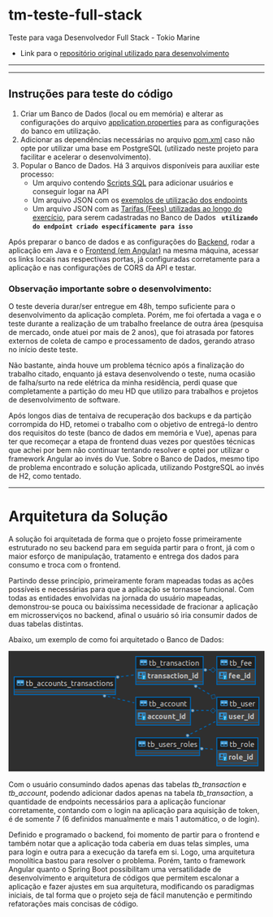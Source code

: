 # tm-teste-full-stack
Teste para vaga Desenvolvedor Full Stack - Tokio Marine

* Link para o [repositório original utilizado para desenvolvimento](https://github.com/pedronic/tm-teste-full-stack/settings)
---
---


## Instruções para teste do código
1. Criar um Banco de Dados (local ou em memória) e alterar as configurações do arquivo [application.properties](/backend/src/main/resources/application.properties) para as configurações do banco em utilização.
2. Adicionar as dependências necessárias no arquivo [pom.xml](/backend/pom.xml) caso não opte por utilizar uma base em PostgreSQL (utilizado neste projeto para facilitar e acelerar o desenvolvimento).
3. Popular o Banco de Dados. Há 3 arquivos disponíveis para auxiliar este processo:
    * Um arquivo contendo [Scripts SQL](/db/Script.sql) para adicionar usuários e conseguir logar na API
    * Um arquivo JSON com os [exemplos de utilização dos endpoints](/db/Insomnia_EndPoints.json)
    * Um arquivo JSON com as [Tarifas (Fees) utilizadas ao longo do exercício](/db/Fees.json), para serem cadastradas no Banco de Dados **` utilizando do endpoint criado específicamente para isso`**

Após preparar o banco de dados e as configurações do [Backend](/backend/), rodar a aplicação em Java e o [Frontend (em Angular)](/frontend/frontend/) na mesma máquina, acessar os links locais nas respectivas portas, já configuradas corretamente para a aplicação e nas configurações de CORS da API e testar.


### **Observação importante sobre o desenvolvimento:**
O teste deveria durar/ser entregue em 48h, tempo suficiente para o desenvolvimento da aplicação completa. Porém, me foi ofertada a vaga e o teste durante a realização de um trabalho freelance de outra área (pesquisa de mercado, onde atuei por mais de 2 anos), que foi atrasada por fatores externos de coleta de campo e processamento de dados, gerando atraso no início deste teste.

Não bastante, ainda houve um problema técnico após a finalização do trabalho citado, enquanto já estava desenvolvendo o teste, numa ocasião de falha/surto na rede elétrica da minha residência, perdi quase que completamente a partição do meu HD que utilizo para trabalhos e projetos de desenvolvimento de software. 

Após longos dias de tentaiva de recuperação dos backups e da partição corrompida do HD, retomei o trabalho com o objetivo de entregá-lo dentro dos requisitos do teste (banco de dados em memória e Vue), apenas para ter que recomeçar a etapa de frontend duas vezes por questões técnicas que achei por bem não continuar tentando resolver e optei por utilizar o framework Angular ao invés do Vue. Sobre o Banco de Dados, mesmo tipo de problema encontrado e solução aplicada, utilizando PostgreSQL ao invés de H2, como tentado.

---

# Arquitetura da Solução
A solução foi arquitetada de forma que o projeto fosse primeiramente estruturado no seu backend para em seguida partir para o front, já com o maior esforço de manipulação, tratamento e entrega dos dados para consumo e troca com o frontend.

Partindo desse princípio, primeiramente foram mapeadas todas as ações possíveis e necessárias para que a aplicação se tornasse funcional. Com todas as entidades envolvidas na jornada do usuário mapeadas, demonstrou-se pouca ou baixíssima necessidade de fracionar a aplicação em microsserviços no backend, afinal o usuário só iria consumir dados de duas tabelas distintas.

Abaixo, um exemplo de como foi arquitetado o Banco de Dados:

![Arquitetura do Banco de Dados](/db_arch.png)

Com o usuário consumindo dados apenas das tabelas *tb_transaction* e *tb_account*, podendo adicionar dados apenas na tabela *tb_transaction*, a quantidade de endpoints necessários para a aplicação funcionar corretamente, contando com o login na aplicação para aquisição de token, é de somente 7 (6 definidos manualmente e mais 1 automático, o de login).

Definido e programado o backend, foi momento de partir para o frontend e também notar que a aplicação toda caberia em duas telas simples, uma para login e outra para a execução da tarefa em si. Logo, uma arquitetura monolítica bastou para resolver o problema. Porém, tanto o framework Angular quanto o Spring Boot possibilitam uma versatilidade de desenvolvimento e arquitetura de códigos que permitem escalonar a aplicação e fazer ajustes em sua arquitetura, modificando os paradigmas iniciais, de tal forma que o projeto seja de fácil manutenção e permitindo refatorações mais concisas de código.
